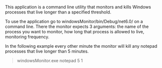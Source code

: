 This application is a command line utility that monitors and kills Windows processes that live longer than a specified threshold.

To use the application go to windowsMonitor/bin/Debug/net6.0/ on a command line. There the monitor expects 3 arguments: the name of the process you want to monitor, how long that process is allowed to live, monitoring frequency.

In the following example every other minute the monitor will kill any notepad processes that live longer than 5 minutes. 

>windowsMonitor.exe notepad 5 1
